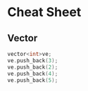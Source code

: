 # Cheat Sheet

## Vector

```cpp
vector<int>ve;
ve.push_back(3);
ve.push_back(2);
ve.push_back(4);
ve.push_back(5);
```

## 